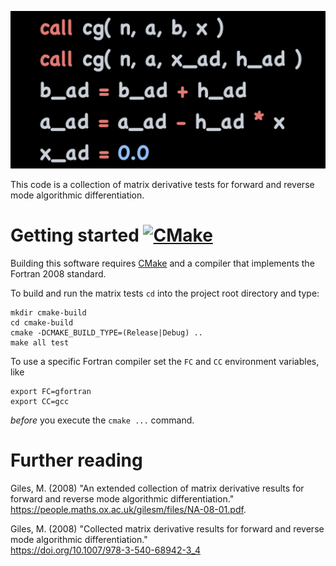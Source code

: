 ![Graphical abstract](assets/img/cgb.png "Adjoint conjugate gradient code")

This code is a collection of matrix derivative tests for forward and reverse mode
algorithmic differentiation.
        
# Getting started [![CMake](https://github.com/octoflar/mad/actions/workflows/cmake.yml/badge.svg)](https://github.com/octoflar/mad/actions/workflows/cmake.yml)
 
Building this software requires [CMake](https://cmake.org) and a compiler that implements
the Fortran 2008 standard.

To build and run the matrix tests `cd` into the project root directory and type:

    mkdir cmake-build
    cd cmake-build
    cmake -DCMAKE_BUILD_TYPE=(Release|Debug) ..
    make all test

To use a specific Fortran compiler set the `FC` and `CC` environment variables, like

    export FC=gfortran
    export CC=gcc

*before* you execute the `cmake ...` command.

# Further reading

Giles, M. (2008) "An extended collection of matrix derivative results for forward and reverse mode algorithmic differentiation."  
<https://people.maths.ox.ac.uk/gilesm/files/NA-08-01.pdf>.

Giles, M. (2008) "Collected matrix derivative results for forward and reverse mode algorithmic differentiation."  
<https://doi.org/10.1007/978-3-540-68942-3_4>
